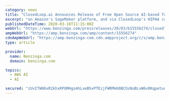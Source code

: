 ```yaml
---
category: news
title: "ClosedLoop.ai Announces Release of Free Open Source AI-based Tool to Identify Individuals Vulnerable to Severe Complications of COVID-19"
excerpt: "on Amazon's SageMaker platform, and via ClosedLoop's HIPAA compliant hosted platform. The CV19 Index is available for use through any of these methods at no cost ClosedLoop has created a forum at ..."
publishedDateTime: 2020-03-16T11:15:00Z
webUrl: "https://www.benzinga.com/pressreleases/20/03/b15556274/closedloop-ai-announces-release-of-free-open-source-ai-based-tool-to-identify-individuals-vulnerab"
ampWebUrl: "https://amp.benzinga.com/amp/content/15556274"
cdnAmpWebUrl: "https://amp-benzinga-com.cdn.ampproject.org/c/s/amp.benzinga.com/amp/content/15556274"
type: article

provider:
  name: Benzinga.com
  domain: benzinga.com

topics:
  - AWS AI
  - AI

secured: "zUvITW86xR2khxRPGMHgsmhLxeBhxPTEzjFWRMkK0BCOsNuBLvW6vOKqpetuoch2fGVLiwUEgwomErOwzz4oetpSZTWZj0DlgkYNWwq2UnHk83PR5eeyYKsgA3bhKrPxYkv+aruRZ+fykE8YPs+FPnCsxFnUwMQFDqueG+vqXySz2DGT2A8X6rVkTtRL/C1taLJdeo020dB1ffI/ZpV0ClhguglplCLHA/HR1hFAvrS3VKIi81YreYHghjIPXp+1v0bYOd6KAgSuV6hxJ3oAZPISkQn6hOdSBxkE1nuwHthMj2FErAcGF2XkR+1QeGWg;4ZKieSdYKZswsCSZrh0JPA=="
---
```


